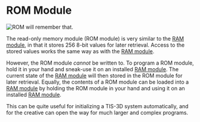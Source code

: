 # ROM Module

![ROM will remember that.](item:tis3d:moduleReadOnlyMemory)

The read-only memory module (ROM module) is very similar to the [RAM module](moduleRandomAccessMemory.md), in that it stores 256 8-bit values for later retrieval. Access to the stored values works the same way as with the [RAM module](moduleRandomAccessMemory.md).

However, the ROM module *cannot* be written to. To program a ROM module, hold it in your hand and sneak-use it on an installed [RAM module](moduleRandomAccessMemory.md). The current state of the [RAM module](moduleRandomAccessMemory.md) will then stored in the ROM module for later retrieval. Equally, the contents of a ROM module can be loaded into a [RAM module](moduleRandomAccessMemory.md) by holding the ROM module in your hand and using it on an installed [RAM module](moduleRandomAccessMemory.md).

This can be quite useful for initializing a TIS-3D system automatically, and for the creative can open the way for much larger and complex programs.
